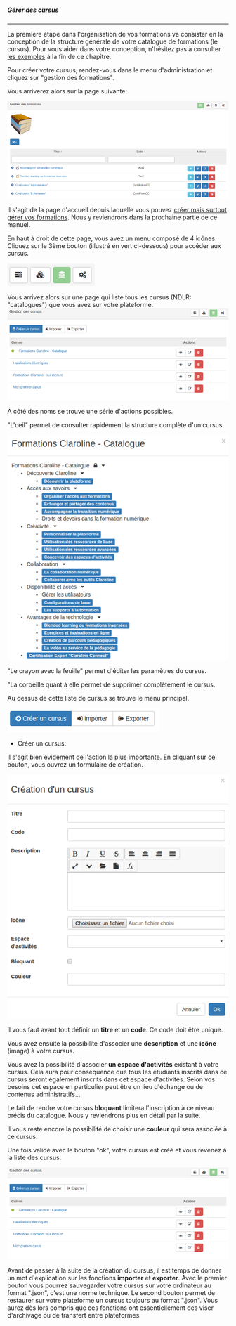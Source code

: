 ##### Gérer des cursus
---
La première étape dans l'organisation de vos formations va consister en la conception de la structure générale de votre catalogue de formations (le cursus). Pour vous aider dans votre conception, n'hésitez pas à consulter [les exemples](examples.md) à la fin de ce chapitre.

Pour créer votre cursus, rendez-vous dans le menu d'administration et cliquez sur "gestion des formations".

Vous arriverez alors sur la page suivante:

![](images/cursus-fig23.png)

Il s'agit de la page d'accueil depuis laquelle vous pouvez [créer mais surtout gérer vos formations](create-trainings.md). Nous y reviendrons dans la prochaine partie de ce manuel.

En haut à droit de cette page, vous avez un menu composé de 4 icônes.
Cliquez sur le 3ème bouton (illustré en vert ci-dessous) pour accéder aux cursus.

![](images/cursus-fig27.png)

Vous arrivez alors sur une page qui liste tous les cursus (NDLR: "catalogues") que vous avez sur votre plateforme.
![](images/cursus-fig29.png)

A côté des noms se trouve une série d'actions possibles.

"L'oeil" permet de consulter rapidement la structure complète d'un cursus.

![](images/cursus-fig30.png)

"Le crayon avec la feuille" permet d'éditer les paramètres du cursus.

"La corbeille quant à elle permet de supprimer complètement le cursus.

Au dessus de cette liste de cursus se trouve le menu principal.

![](images/cursus-fig39.png)

* Créer un cursus:

Il s'agit bien évidement de l'action la plus importante. En cliquant sur ce bouton, vous ouvrez un formulaire de création.

![](images/cursus-fig31.png)

Il vous faut avant tout définir un **titre** et un **code**. Ce code doit être unique.

Vous avez ensuite la possibilité d'associer une **description** et une **icône** (image) à votre cursus.

Vous avez la possibilité d'associer **un espace d'activités** existant à votre cursus. Cela aura pour conséquence que tous les étudiants inscrits dans ce cursus seront également inscrits dans cet espace d'activités. Selon vos besoins cet espace en particulier peut être un lieu d'échange ou de contenus administratifs...

Le fait de rendre votre cursus **bloquant** limitera l'inscription à ce niveau précis du catalogue. Nous y reviendrons plus en détail par la suite.

Il vous reste encore la possibilité de choisir une **couleur** qui sera associée à ce cursus.

Une fois validé avec le bouton "ok", votre cursus est créé et vous revenez à la liste des cursus.

![](images/cursus-fig29.png)

Avant de passer à la suite de la création du cursus, il est temps de donner un mot d'explication sur les fonctions **importer** et **exporter**. Avec le premier bouton vous pourrez sauvegarder votre cursus sur votre ordinateur au format ".json", c'est une norme technique. Le second bouton permet de restaurer sur votre plateforme un cursus toujours au format ".json". Vous aurez dès lors compris que ces fonctions ont essentiellement des viser d'archivage ou de transfert entre plateformes.

